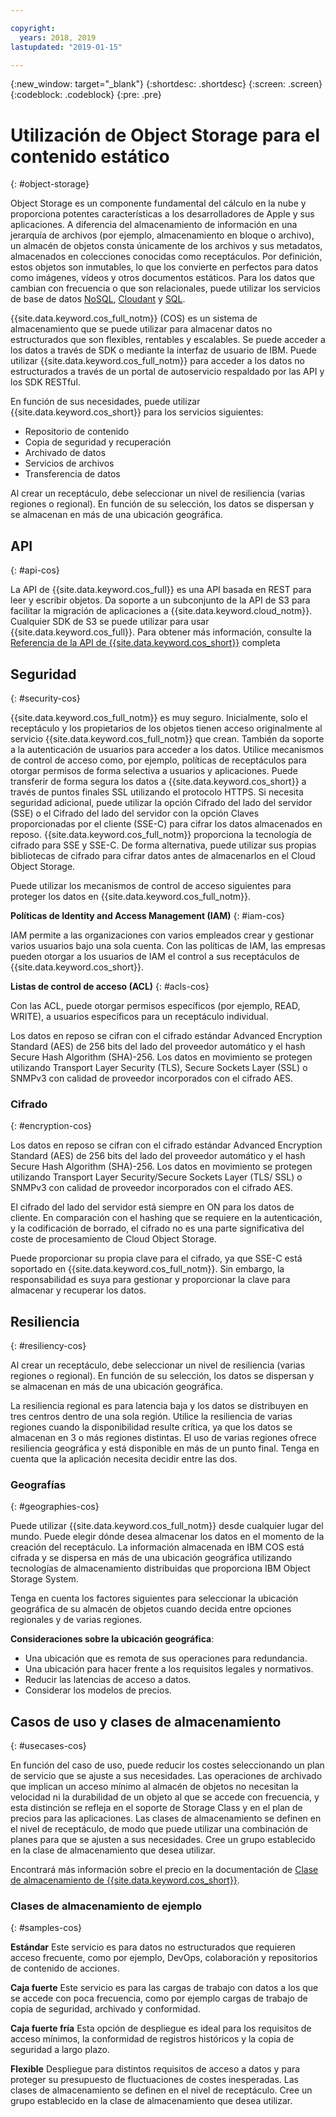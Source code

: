 ```yaml
---

copyright:
  years: 2018, 2019
lastupdated: "2019-01-15"

---
```


{:new_window: target="_blank"}
{:shortdesc: .shortdesc}
{:screen: .screen}
{:codeblock: .codeblock}
{:pre: .pre}

# Utilización de Object Storage para el contenido estático
{: #object-storage}

Object Storage es un componente fundamental del cálculo en la nube y proporciona potentes características a los desarrolladores de Apple y sus aplicaciones. A diferencia del almacenamiento de información en una jerarquía de archivos (por ejemplo, almacenamiento en bloque o archivo), un almacén de objetos consta únicamente de los archivos y sus metadatos, almacenados en colecciones conocidas como receptáculos. Por definición, estos objetos son inmutables, lo que los convierte en perfectos para datos como imágenes, vídeos y otros documentos estáticos. Para los datos que cambian con frecuencia o que son relacionales, puede utilizar los servicios de base de datos [NoSQL](/docs/swift/data/nosql.html), [Cloudant](/docs/swift/data/cloudant.html) y [SQL](/docs/swift/data/sql.html).

{{site.data.keyword.cos_full_notm}} (COS) es un sistema de almacenamiento que se puede utilizar para almacenar datos no estructurados que son flexibles, rentables y escalables. Se puede acceder a los datos a través de SDK o mediante la interfaz de usuario de IBM. Puede utilizar {{site.data.keyword.cos_full_notm}} para acceder a los datos no estructurados a través de un portal de autoservicio respaldado por las API y los SDK RESTful. 

En función de sus necesidades, puede utilizar {{site.data.keyword.cos_short}} para los servicios siguientes:

* Repositorio de contenido
* Copia de seguridad y recuperación
* Archivado de datos
* Servicios de archivos
* Transferencia de datos

Al crear un receptáculo, debe seleccionar un nivel de resiliencia (varias regiones o regional). En función de su selección, los datos se dispersan y se almacenan en más de una ubicación geográfica.

## API
{: #api-cos}

La API de {{site.data.keyword.cos_full}} es una API basada en REST para leer y escribir objetos. Da soporte a un subconjunto de la API de S3 para facilitar la migración de aplicaciones a {{site.data.keyword.cloud_notm}}. Cualquier SDK de S3 se puede utilizar para usar {{site.data.keyword.cos_full}}. Para obtener más información, consulte la [Referencia de la API de {{site.data.keyword.cos_short}}](/docs/services/cloud-object-storage/api-reference/about-compatibility-api.html#about-the-ibm-cloud-object-storage-api) completa

## Seguridad
{: #security-cos}

{{site.data.keyword.cos_full_notm}} es muy seguro. Inicialmente, solo el receptáculo y los propietarios de los objetos tienen acceso originalmente al servicio {{site.data.keyword.cos_full_notm}} que crean. También da soporte a la autenticación de usuarios para acceder a los datos. Utilice mecanismos de control de acceso como, por ejemplo, políticas de receptáculos para otorgar permisos de forma selectiva a usuarios y aplicaciones. Puede transferir de forma segura los datos a {{site.data.keyword.cos_short}} a través de puntos finales SSL utilizando el protocolo HTTPS. Si necesita seguridad adicional, puede utilizar la opción Cifrado del lado del servidor (SSE) o el Cifrado del lado del servidor con la opción Claves proporcionadas por el cliente (SSE-C) para cifrar los datos almacenados en reposo. {{site.data.keyword.cos_full_notm}} proporciona la tecnología de cifrado para SSE y SSE-C. De forma alternativa, puede utilizar sus propias bibliotecas de cifrado para cifrar datos antes de almacenarlos en el Cloud Object Storage.

Puede utilizar los mecanismos de control de acceso siguientes para proteger los datos en {{site.data.keyword.cos_full_notm}}.

**Políticas de Identity and Access Management (IAM)**
{: #iam-cos}

IAM permite a las organizaciones con varios empleados crear y gestionar varios usuarios bajo una sola cuenta. Con las políticas de IAM, las empresas pueden otorgar a los usuarios de IAM el control a sus receptáculos de {{site.data.keyword.cos_short}}.

**Listas de control de acceso (ACL)**
{: #acls-cos}

Con las ACL, puede otorgar permisos específicos (por ejemplo, READ, WRITE), a usuarios específicos para un receptáculo individual.

Los datos en reposo se cifran con el cifrado estándar Advanced Encryption Standard (AES) de 256 bits del lado del proveedor automático y el hash Secure Hash Algorithm (SHA)-256. Los datos en movimiento se protegen utilizando Transport Layer Security (TLS), Secure Sockets Layer (SSL) o SNMPv3 con calidad de proveedor incorporados con el cifrado AES.

### Cifrado
{: #encryption-cos}

Los datos en reposo se cifran con el cifrado estándar Advanced Encryption Standard (AES) de 256 bits del lado del proveedor automático y el hash Secure Hash Algorithm (SHA)-256. Los datos en movimiento se protegen utilizando Transport Layer Security/Secure Sockets Layer (TLS/ SSL) o SNMPv3 con calidad de proveedor incorporados con el cifrado AES.

El cifrado del lado del servidor está siempre en ON para los datos de cliente. En comparación con el hashing que se requiere en la autenticación, y la codificación de borrado, el cifrado no es una parte significativa del coste de procesamiento de Cloud Object Storage.

Puede proporcionar su propia clave para el cifrado, ya que SSE-C está soportado en {{site.data.keyword.cos_full_notm}}. Sin embargo, la responsabilidad es suya para gestionar y proporcionar la clave para almacenar y recuperar los datos.

## Resiliencia
{: #resiliency-cos}

Al crear un receptáculo, debe seleccionar un nivel de resiliencia (varias regiones o regional). En función de su selección, los datos se dispersan y se almacenan en más de una ubicación geográfica.

La resiliencia regional es para latencia baja y los datos se distribuyen en tres centros dentro de una sola región. Utilice la resiliencia de varias regiones cuando la disponibilidad resulte crítica, ya que los datos se almacenan en 3 o más regiones distintas. El uso de varias regiones ofrece resiliencia geográfica y está disponible en más de un punto final. Tenga en cuenta que la aplicación necesita decidir entre las dos.

### Geografías
{: #geographies-cos}

Puede utilizar {{site.data.keyword.cos_full_notm}} desde cualquier lugar del mundo. Puede elegir dónde desea almacenar los datos en el momento de la creación del receptáculo. La información almacenada en IBM COS está cifrada y se dispersa en más de una ubicación geográfica utilizando tecnologías de almacenamiento distribuidas que proporciona IBM Object Storage System. 

Tenga en cuenta los factores siguientes para seleccionar la ubicación geográfica de su almacén de objetos cuando decida entre opciones regionales y de varias regiones.

**Consideraciones sobre la ubicación geográfica**:
* Una ubicación que es remota de sus operaciones para redundancia.
* Una ubicación para hacer frente a los requisitos legales y normativos.
* Reducir las latencias de acceso a datos.
* Considerar los modelos de precios.

## Casos de uso y clases de almacenamiento
{: #usecases-cos}

En función del caso de uso, puede reducir los costes seleccionando un plan de servicio que se ajuste a sus necesidades. Las operaciones de archivado que implican un acceso mínimo al almacén de objetos no necesitan la velocidad ni la durabilidad de un objeto al que se accede con frecuencia, y esta distinción se refleja en el soporte de Storage Class y en el plan de precios para las aplicaciones. Las clases de almacenamiento se definen en el nivel de receptáculo, de modo que puede utilizar una combinación de planes para que se ajusten a sus necesidades. Cree un grupo establecido en la clase de almacenamiento que desea utilizar.

Encontrará más información sobre el precio en la documentación de [Clase de almacenamiento de {{site.data.keyword.cos_short}}](/docs/services/cloud-object-storage/help/billing.html#ibm-cos-pricing).

### Clases de almacenamiento de ejemplo
{: #samples-cos}

**Estándar**
Este servicio es para datos no estructurados que requieren acceso frecuente, como por ejemplo, DevOps, colaboración y repositorios de contenido de acciones.

**Caja fuerte**
Este servicio es para las cargas de trabajo con datos a los que se accede con poca frecuencia, como por ejemplo cargas de trabajo de copia de seguridad, archivado y conformidad.

**Caja fuerte fría**
Esta opción de despliegue es ideal para los requisitos de acceso mínimos, la conformidad de registros históricos y la copia de seguridad a largo plazo.

**Flexible** Despliegue para distintos requisitos de acceso a datos y para proteger su presupuesto de fluctuaciones de costes inesperadas.
Las clases de almacenamiento se definen en el nivel de receptáculo. Cree un grupo establecido en la clase de almacenamiento que desea utilizar.
